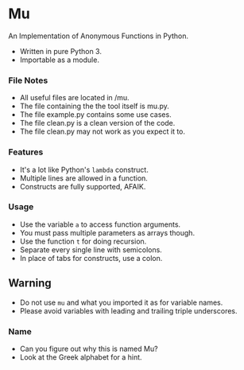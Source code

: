 Mu
=============
An Implementation of Anonymous Functions in Python.

- Written in pure Python 3.
- Importable as a module.

### File Notes
- All useful files are located in /mu.
- The file containing the the tool itself is mu.py.
- The file example.py contains some use cases.
- The file clean.py is a clean version of the code.
- The file clean.py may not work as you expect it to.

### Features
- It's a lot like Python's ```lambda``` construct.
- Multiple lines are allowed in a function.
- Constructs are fully supported, AFAIK.

### Usage
- Use the variable ```a``` to access function arguments.
- You must pass multiple parameters as arrays though.
- Use the function ```t``` for doing recursion.
- Separate every single line with semicolons.
- In place of tabs for constructs, use a colon.

## Warning
- Do not use ```mu``` and what you imported it as for variable names.
- Please avoid variables with leading and trailing triple underscores.

### Name
- Can you figure out why this is named Mu?
- Look at the Greek alphabet for a hint.